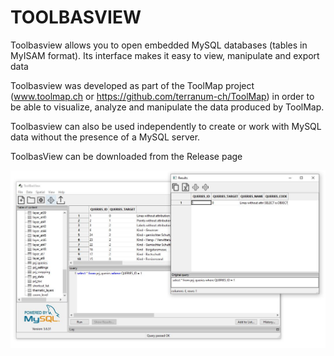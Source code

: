 # TOOLBASVIEW #

Toolbasview allows you to open embedded MySQL databases (tables in MyISAM format). 
Its interface makes it easy to view, manipulate and export data

Toolbasview was developed as part of the ToolMap project 
(www.toolmap.ch or https://github.com/terranum-ch/ToolMap)
in order to be able to visualize, analyze and manipulate the data produced by ToolMap.

Toolbasview can also be used independently to create or work with MySQL data
without the presence of a MySQL server.

ToolbasView can be downloaded from the Release page

![ToolBasView main ui](docs/img/main_ui.jpg)